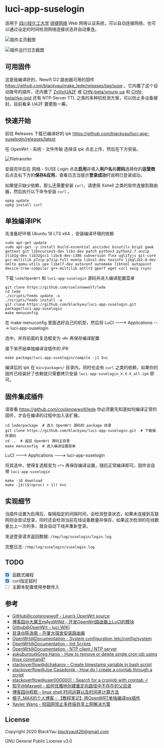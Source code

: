 # luci-app-suselogin

适用于 [四川轻化工大学](http://www.suse.edu.cn/) [锐捷网络](http://www.ruijie.com.cn/) Web 网络认证系统，可以自动连接网络，也可以通过设定的时间检测网络连接状态并自动重连。

![插件主页截图](https://i.loli.net/2020/12/13/fgeaURwjbLT1odS.png)

![插件运行日志截图](https://i.loli.net/2020/12/13/XQ7q1FagVTm6LrO.png)

## 可用固件

这是我编译好的，Newifi D2 路由器可用的固件 https://github.com/blackyau/make_lede/releases/tag/suse 。它内置了这个自动拨号的插件，还内置了 [Zxilly/UA2F](https://github.com/Zxilly/UA2F) 或 [CHN-beta/xmurp-ua](https://github.com/CHN-beta/xmurp-ua) 和 [CHN-beta/rkp-ipid](https://github.com/CHN-beta/rkp-ipid) 还有 NTP-Server TTL 之类的多种抗检测方案，可以防止多设备被封。目前看来 UA2F 要更胜一筹。

## 快速开始

前往 Releases 下载已编译好的 ipk https://github.com/blackyau/luci-app-suselogin/releases/latest

在 OpenWrt - 系统 - 文件传输 选择该 ipk 点击上传，然后在下方安装。

![filetransfer](./filetransfer.jpg)

安装完毕后在 网络 - SUSE Login 点击**启用**并填入**用户名**和**密码**选择你的**运营商**后点击右下方的**保存&应用**，查看日志当提示**登录成功**时说明已登录成功。

如果提示缺少依赖，那么还需要安装 `curl`，请使用 Xshell 之类的软件连接到路由器，然后执行以下命令安装 `curl` 。

```shell
opkg update
opkg install curl
```

## 单独编译IPK

先准备好环境 Ubuntu 18 LTS x64 ，安装编译环境的依赖

```shell
sudo apt-get update
sudo apt-get -y install build-essential asciidoc binutils bzip2 gawk gettext git libncurses5-dev libz-dev patch python3 python2.7 unzip zlib1g-dev lib32gcc1 libc6-dev-i386 subversion flex uglifyjs git-core gcc-multilib p7zip p7zip-full msmtp libssl-dev texinfo libglib2.0-dev xmlto qemu-utils upx libelf-dev autoconf automake libtool autopoint device-tree-compiler g++-multilib antlr3 gperf wget curl swig rsync
```

下载 `lede`/`OpenWrt` 和 `luci-app-suselogin` 源码并进入编译配置菜单

```shell
git clone https://github.com/coolsnowwolf/lede
cd lede
./scripts/feeds update -a
./scripts/feeds install -a
git clone https://github.com/blackyau/luci-app-suselogin.git package/luci-app-suselogin
make menuconfig
```

在 make menuconfig 里面选好自己的机型，然后将 LuCI ---> Applications ---> luci-app-suselogin

选中，并将前面的复选框变为 `<M>` 再保存编译配置

接下来开始单独编译该插件的 IPK

```shell
make package/luci-app-suselogin/compile -j1 V=s
```

编译后的 ipk 在 `bin/packages/` 目录内，同时也会有 `curl` 之类的依赖，如果你的固件已经装好了依赖就只需要拷贝安装 `luci-app-suselogin_X.X-X_all.ipk` 即可。

## 固件集成插件

请查看 https://github.com/coolsnowwolf/lede 你必须要先知道如何编译正常的固件，才会在编译的过程中加入该扩展。

```shell
cd lede/package  # 进入 OpenWrt 源码的 package 目录
git clone https://github.com/blackyau/luci-app-suselogin.git  # 下载插件源码
cd ..  # 返回 OpenWrt 源码主目录
make menuconfig  # 进入编译设置菜单
```

LuCI ---> Applications ---> luci-app-suselogin

将其选中，使得复选框变为 `<*>` 再保存编译设置，随后正常编译即可。固件会自带 `luci-app-suselogin`

```shell
make -j8 download
make -j$(($(nproc) + 1)) V=s
```

## 实现细节

当插件设置为启用后，每隔指定的间隔时间，会检测登录状态，如果未连接到互联网则会尝试登录，同时还会检测当前在线设备数量并保存，如果这次检测的在线数量比上一次的多，就会自动下线并重新登录。

发送登录请求返回数据: `/tmp/log/suselogin/login.log`

完整日志: `/tmp/log/suselogin/suselogin.log`


## TODO

- [X] 函数式编程
- [X] curl指定超时
- [ ] 主脚本配置使用参数传入

## 参考

- [GitHub@coolsnowwolf - Lean’s OpenWrt source](https://github.com/coolsnowwolf/lede)
- [博客园@大魔王mAysWINd - 开发OpenWrt路由器上LuCI的模块](https://www.cnblogs.com/mayswind/p/3468124.html)
- [Github@OpenWrt - luci WIKI](https://github.com/openwrt/luci/wiki/CBI)
- [目录@陈浩南 - 在厦大宿舍安装路由器](https://catalog.chn.moe/%E6%95%99%E7%A8%8B/OpenWrt/%E5%9C%A8%E5%8E%A6%E5%A4%A7%E5%AE%BF%E8%88%8D%E5%AE%89%E8%A3%85%E8%B7%AF%E7%94%B1%E5%99%A8/)
- [OpenWrt@Documentation - System configuration /etc/config/system](https://openwrt.org/docs/guide-user/base-system/system_configuration)
- [OpenWrt@Documentation - Init Scripts](https://openwrt.org/docs/techref/initscripts)
- [OpenWrt@Documentation - NTP client / NTP server](https://openwrt.org/docs/guide-user/services/ntp/client-server)
- [askubuntu@Greg Hanis - How to remove or delete single cron job using linux command?](https://askubuntu.com/questions/408611)
- [stackoverflow@dchakarov - Create timestamp variable in bash script](https://stackoverflow.com/questions/17066250)
- [stackoverflow@Joe Casadonte - How do I create a crontab through a script](https://stackoverflow.com/questions/4880290)
- [stackoverflow@user0000001 - Search for a cronjob with crontab -l](https://stackoverflow.com/questions/14450866)
- [知乎@Maxwell - 如何优雅地创建重定向路径中不存在的父目录](https://zhuanlan.zhihu.com/p/61890472)
- [博客园@程默 - linux shell 时间运算以及时间差计算方法](https://www.cnblogs.com/chengmo/archive/2010/07/13/1776473.html)
- [橙子_MAX的个人博客 - 【教程笔记】用OpenWRT单独编译ipk插件](https://www.maxlicheng.com/openwrt/42.html)
- [Xavier Wang - 校园网禁止多终端共享上网解决方案](https://www.xavier.wang/post/45-suck-shit-lan/)

## License

Copyright 2020 BlackYau <blackyau426@gmail.com>

GNU General Public License v3.0
